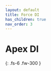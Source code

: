 ```yaml
---
layout: default
title: Force DI
has_children: true
nav_order: 3
---
```


# Apex DI

{: .fs-6 .fw-300 }